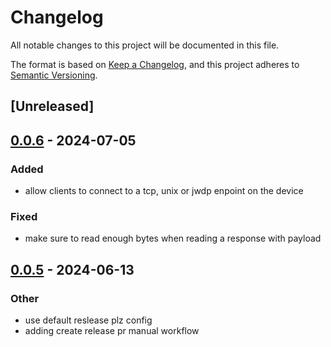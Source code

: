 # Changelog
All notable changes to this project will be documented in this file.

The format is based on [Keep a Changelog](https://keepachangelog.com/en/1.0.0/),
and this project adheres to [Semantic Versioning](https://semver.org/spec/v2.0.0.html).

## [Unreleased]

## [0.0.6](https://github.com/devicelink/adb-client-tokio/compare/v0.0.5...v0.0.6) - 2024-07-05

### Added
- allow clients to connect to a tcp, unix or jwdp enpoint on the device

### Fixed
- make sure to read enough bytes when reading a response with payload

## [0.0.5](https://github.com/devicelink/adb-client-tokio/compare/v0.0.4...v0.0.5) - 2024-06-13

### Other
- use default reslease plz config
- adding create release pr manual workflow
